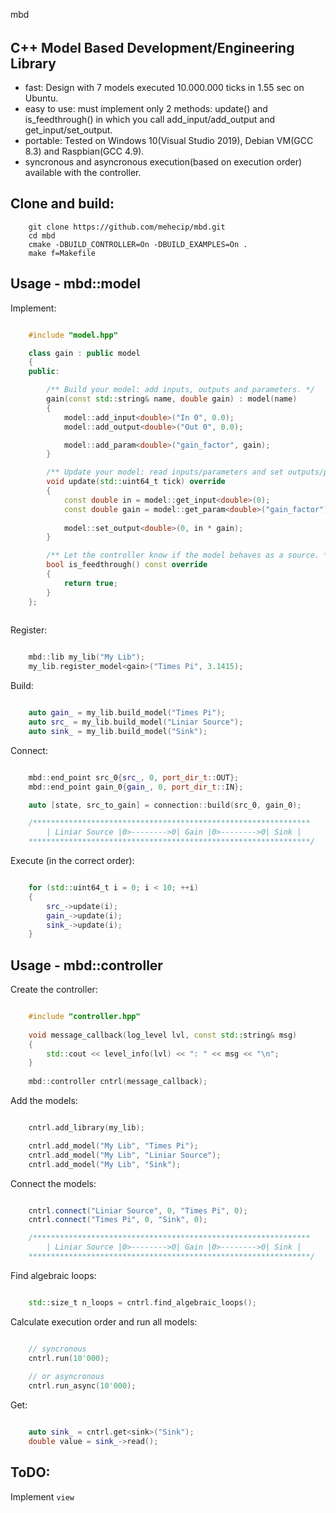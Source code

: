 mbd
######


C++ Model Based Development/Engineering Library 
-----------------------------------------------

- fast: Design with 7 models executed 10.000.000 ticks in 1.55 sec on Ubuntu.
- easy to use: must implement only 2 methods: update() and is_feedthrough() in which you call add_input/add_output and get_input/set_output. 
- portable: Tested on Windows 10(Visual Studio 2019), Debian VM(GCC 8.3) and Raspbian(GCC 4.9).
- syncronous and asyncronous execution(based on execution order) available with the controller.


Clone and build:
-------------------


```
	git clone https://github.com/mehecip/mbd.git
	cd mbd
	cmake -DBUILD_CONTROLLER=On -DBUILD_EXAMPLES=On .
	make f=Makefile
```

Usage - mbd::model
-------------------

Implement:

```c++

	#include "model.hpp"

	class gain : public model
	{
	public:

		/** Build your model: add inputs, outputs and parameters. */
		gain(const std::string& name, double gain) : model(name)
		{
			model::add_input<double>("In 0", 0.0);
			model::add_output<double>("Out 0", 0.0);

			model::add_param<double>("gain_factor", gain);
		}

		/** Update your model: read inputs/parameters and set outputs/parameters. */
		void update(std::uint64_t tick) override
		{
			const double in = model::get_input<double>(0);
			const double gain = model::get_param<double>("gain_factor");
			
			model::set_output<double>(0, in * gain);
		}

		/** Let the controller know if the model behaves as a source. */
		bool is_feedthrough() const override
		{
			return true;
		}
	};
	
```
Register:

```c++

	mbd::lib my_lib("My Lib");
	my_lib.register_model<gain>("Times Pi", 3.1415);
```

Build:

```c++

	auto gain_ = my_lib.build_model("Times Pi");
	auto src_ = my_lib.build_model("Liniar Source");
	auto sink_ = my_lib.build_model("Sink");
```
	
Connect:

```c++

	mbd::end_point src_0{src_, 0, port_dir_t::OUT};
	mbd::end_point gain_0{gain_, 0, port_dir_t::IN};

	auto [state, src_to_gain] = connection::build(src_0, gain_0);

	/**************************************************************
		| Liniar Source |0>-------->0| Gain |0>-------->0| Sink | 
	***************************************************************/
```
Execute (in the correct order):

```c++	

	for (std::uint64_t i = 0; i < 10; ++i)
	{
		src_->update(i);
		gain_->update(i);
		sink_->update(i);
	}
```


Usage - mbd::controller
------------------------

Create the controller:

```c++

	#include "controller.hpp"
	
	void message_callback(log_level lvl, const std::string& msg)
	{
		std::cout << level_info(lvl) << ": " << msg << "\n";
	}
	
	mbd::controller cntrl(message_callback);
```
Add the models:

```c++

	cntrl.add_library(my_lib);

	cntrl.add_model("My Lib", "Times Pi");
	cntrl.add_model("My Lib", "Liniar Source");
	cntrl.add_model("My Lib", "Sink");
```

Connect the models:

```c++

	cntrl.connect("Liniar Source", 0, "Times Pi", 0);
	cntrl.connect("Times Pi", 0, "Sink", 0);

	/**************************************************************
		| Liniar Source |0>-------->0| Gain |0>-------->0| Sink | 
	***************************************************************/
```
	
Find algebraic loops:

```c++

	std::size_t n_loops = cntrl.find_algebraic_loops();
```
Calculate execution order and run all models:

```c++

	// syncronous
	cntrl.run(10'000);
	
	// or asyncronous
	cntrl.run_async(10'000);
```
Get:

```c++

	auto sink_ = cntrl.get<sink>("Sink");
	double value = sink_->read();
```
ToDO:
-----

Implement ``view``
